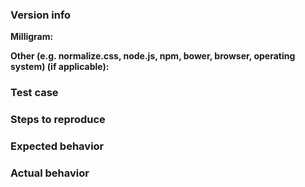 <!--

We would love for you to contribute to Milligram and help us make this even better! Start reading this [document](https://github.com/milligram/milligram-themes/blob/master/.github/contributing.md) to see it is not difficult as you might have imagined.

Open an Issue
==============================
[Open an Issue](https://github.com/milligram/milligram-themes/issues/new) to report any problems or improvements. When necessary, use [Codepen](http://codepen.io/) to show the problem. Be sure to include some description to explain the problem.

Code of Conduct
==============================
Help us keep Milligram open and inclusive. Please read and follow our thoughts on [Code of Conduct](http://confcodeofconduct.com/).

License
==============================
By contributing your code, you agree to license your contribution under the [MIT license](https://github.com/milligram/milligram-themes#license).

-->

### Version info

<!-- What versions of the following libraries are you using? Note that your issue may already
be fixed in the latest versions. -->

**Milligram:**

**Other (e.g. normalize.css, node.js, npm, bower, browser, operating system) (if applicable):**

### Test case

<!-- Provide code samples on [Codepen](http://codepen.io/). -->

### Steps to reproduce

<!-- Provide the steps needed to reproduce the issue given the above test case. -->

### Expected behavior

<!-- What is the expected behavior? -->

### Actual behavior

<!-- What is the actual behavior? -->
